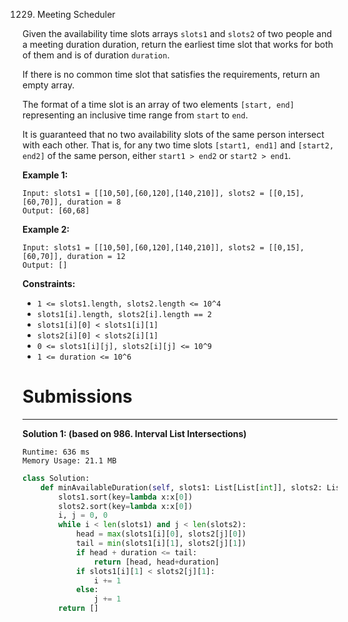 1229. Meeting Scheduler

Given the availability time slots arrays `slots1` and `slots2` of two people and a meeting duration duration, return the earliest time slot that works for both of them and is of duration `duration`.

If there is no common time slot that satisfies the requirements, return an empty array.

The format of a time slot is an array of two elements `[start, end]` representing an inclusive time range from `start` to `end`.  

It is guaranteed that no two availability slots of the same person intersect with each other. That is, for any two time slots `[start1, end1]` and `[start2, end2]` of the same person, either `start1 > end2` or `start2 > end1`.

 

**Example 1:**
```
Input: slots1 = [[10,50],[60,120],[140,210]], slots2 = [[0,15],[60,70]], duration = 8
Output: [60,68]
```

**Example 2:**
```
Input: slots1 = [[10,50],[60,120],[140,210]], slots2 = [[0,15],[60,70]], duration = 12
Output: []
```

**Constraints:**

* `1 <= slots1.length, slots2.length <= 10^4`
* `slots1[i].length, slots2[i].length == 2`
* `slots1[i][0] < slots1[i][1]`
* `slots2[i][0] < slots2[i][1]`
* `0 <= slots1[i][j], slots2[i][j] <= 10^9`
* `1 <= duration <= 10^6`

# Submissions
---
**Solution 1: (based on 986. Interval List Intersections)**
```
Runtime: 636 ms
Memory Usage: 21.1 MB
```
```python
class Solution:
    def minAvailableDuration(self, slots1: List[List[int]], slots2: List[List[int]], duration: int) -> List[int]:
        slots1.sort(key=lambda x:x[0])
        slots2.sort(key=lambda x:x[0])
        i, j = 0, 0
        while i < len(slots1) and j < len(slots2):
            head = max(slots1[i][0], slots2[j][0])
            tail = min(slots1[i][1], slots2[j][1])
            if head + duration <= tail:
                return [head, head+duration]
            if slots1[i][1] < slots2[j][1]:
                i += 1
            else:
                j += 1
        return []
```